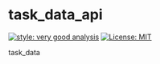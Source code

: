 # task_data_api

[![style: very good analysis][very_good_analysis_badge]][very_good_analysis_link]
[![License: MIT][license_badge]][license_link]

task_data

[license_badge]: https://img.shields.io/badge/license-MIT-blue.svg
[license_link]: https://opensource.org/licenses/MIT
[very_good_analysis_badge]: https://img.shields.io/badge/style-very_good_analysis-B22C89.svg
[very_good_analysis_link]: https://pub.dev/packages/very_good_analysis